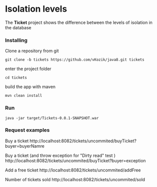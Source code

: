 # Isolation levels


The **Ticket** project shows the difference between the levels of isolation in the database  
               
### Installing

Clone a repository from git

```
git clone -b tickets https://github.com/vKozik/java8.git tickets                                            
```

enter the project folder
```
cd tickets
```

build the app with maven
```
mvn clean install 

```


### Run

```
java -jar target/Tickets-0.0.1-SNAPSHOT.war
```

### Request examples

Buy a ticket
http://localhost:8082/tickets/uncommited/buyTicket?buyer=buyerNamre

Buy a ticket (and throw exception for "Dirty read" test )
http://localhost:8082/tickets/uncommited/buyTicket?buyer=exception

Add a free ticket
http://localhost:8082/tickets/uncommited/addFree

Number of tickets sold 
http://localhost:8082/tickets/uncommited/sold


